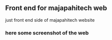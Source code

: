 ## Front end for majapahitech web
just front end side of majapahitech website

### here some screenshot of the web


